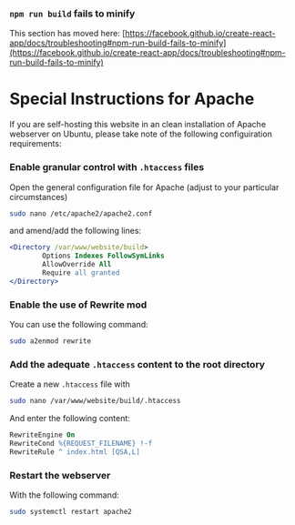 ### `npm run build` fails to minify

This section has moved here: [https://facebook.github.io/create-react-app/docs/troubleshooting#npm-run-build-fails-to-minify](https://facebook.github.io/create-react-app/docs/troubleshooting#npm-run-build-fails-to-minify)

# Special Instructions for Apache

If you are self-hosting this website in an clean installation of Apache webserver on Ubuntu, please take note of the following configuiration requirements:

### Enable granular control with `.htaccess` files

Open the general configuration file for Apache (adjust to your particular circumstances)

``` bash
sudo nano /etc/apache2/apache2.conf
```

and amend/add the following lines:

``` apache
<Directory /var/www/website/build>
        Options Indexes FollowSymLinks
        AllowOverride All
        Require all granted
</Directory>
```

### Enable the use of Rewrite mod

You can use the following command:

``` bash
sudo a2enmod rewrite
```

### Add the adequate `.htaccess` content to the root directory

Create a new `.htaccess` file with

``` bash
sudo nano /var/www/website/build/.htaccess
```

And enter the following content:

``` apache
RewriteEngine On
RewriteCond %{REQUEST_FILENAME} !-f
RewriteRule ^ index.html [QSA,L]
```

### Restart the webserver

With the following command:

``` bash
sudo systemctl restart apache2
```